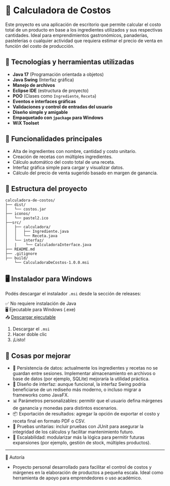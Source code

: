 # 🧮 Calculadora de Costos

Este proyecto es una aplicación de escritorio que permite calcular el costo total de un producto en base a los ingredientes utilizados y sus respectivas cantidades. Ideal para emprendimientos gastronómicos, panaderías, pastelerías o cualquier actividad que requiera estimar el precio de venta en función del costo de producción.

## 🚀 Tecnologías y herramientas utilizadas

- **Java 17** (Programación orientada a objetos)
- **Java Swing** (Interfaz gráfica)
- **Manejo de archivos**
- **Eclipse IDE** (estructura de proyecto)
- **POO** (Clases como `Ingrediente`, `Receta`)
- **Eventos e interfaces gráficas**
- **Validaciones y control de entradas del usuario**
- **Diseño simple y amigable**
- **Empaquetado con `jpackage` para Windows**
- **WiX Toolset**

## 🎯 Funcionalidades principales

- Alta de ingredientes con nombre, cantidad y costo unitario.
- Creación de recetas con múltiples ingredientes.
- Cálculo automático del costo total de una receta.
- Interfaz gráfica simple para cargar y visualizar datos.
- Cálculo del precio de venta sugerido basado en margen de ganancia.

## 📂 Estructura del proyecto

```text
calculadora-de-costos/
├── dist/                      
│   └── costos.jar
├── iconos/                   
│   └── pastel2.ico
├──src/
│   ├── calculadora/
│   │   ├── Ingrediente.java       
│   │   └── Receta.java            
│   └── interfaz/
│   |    └── CalculadoraInterface.java  
├── README.md                 
├── .gitignore
├── build/        
    └── CalculadoraDeCostos-1.0.0.msi
```

## 🖥 Instalador para Windows

Podés descargar el instalador `.msi` desde la sección de releases:

✅ No requiere instalación de Java  
🖥 Ejecutable para Windows (.exe)  
📥 [Descargar ejecutable](https://github.com/aldana-filiberto/calculadora-de-costos/releases/tag/v1.0.0)

1. Descargar el `.msi`
2. Hacer doble clic
3. ¡Listo!


## 🔧 Cosas por mejorar
- 💾 Persistencia de datos: actualmente los ingredientes y recetas no se guardan entre sesiones. Implementar almacenamiento en archivos o base de datos (por ejemplo, SQLite) mejoraría la utilidad práctica.
- 🎨 Diseño de interfaz: aunque funcional, la interfaz Swing podría beneficiarse de un rediseño más moderno, o incluso migrar a frameworks como JavaFX.
- 📊 Parámetros personalizables: permitir que el usuario defina márgenes de ganancia y monedas para distintos escenarios.
- 📦 Exportación de resultados: agregar la opción de exportar el costo y receta final en formato PDF o CSV.
- 🧪 Pruebas unitarias: incluir pruebas con JUnit para asegurar la integridad de los cálculos y facilitar mantenimiento futuro.
- 🧰 Escalabilidad: modularizar más la lógica para permitir futuras expansiones (por ejemplo, gestión de stock, múltiples productos).

---
🧠 Autoría
- Proyecto personal desarrollado para facilitar el control de costos y márgenes en la elaboración de productos a pequeña escala. Ideal como herramienta de apoyo para emprendedores o uso académico.





